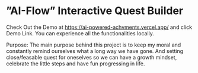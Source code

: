 # ”AI-Flow” Interactive Quest Builder
Check Out the Demo at https://ai-powered-achvments.vercel.app/ and click Demo Link. You can experience all the functionalities locally.

Purpose:  The main purpose behind this project is to keep my moral and constantly remind ourselves what a long way we have gone. And setting close/feasable quest for oneselves so we can have a growth mindset, celebrate the little steps and have fun progressing in life.

